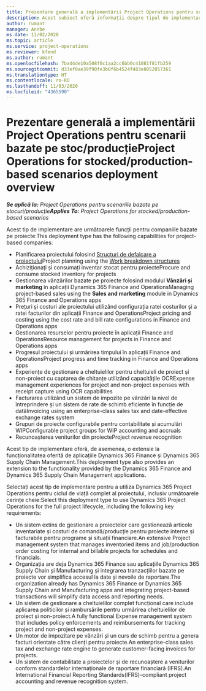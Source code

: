```yaml
---
title: Prezentare generală a implementării Project Operations pentru scenarii bazate pe stoc/producție
description: Acest subiect oferă informații despre tipul de implementare, Project Operations pentru scenarii stocate/bazate pe producție.
author: rumant
manager: Annbe
ms.date: 11/02/2020
ms.topic: article
ms.service: project-operations
ms.reviewer: kfend
ms.author: rumant
ms.openlocfilehash: 7bad4de10a508f0c1aa2cc6bb0c41081f81fb259
ms.sourcegitcommit: d33ef0ae39f90fe3b0f6b4524f483e8052057361
ms.translationtype: HT
ms.contentlocale: ro-RO
ms.lasthandoff: 11/03/2020
ms.locfileid: "4365590"
---
```

# <a name="project-operations-for-stockedproduction-based-scenarios-deployment-overview"></a><span data-ttu-id="669e4-103">Prezentare generală a implementării Project Operations pentru scenarii bazate pe stoc/producție</span><span class="sxs-lookup"><span data-stu-id="669e4-103">Project Operations for stocked/production-based scenarios deployment overview</span></span>

<span data-ttu-id="669e4-104">_**Se aplică la:** Project Operations pentru scenariile bazate pe stocuri/producție_</span><span class="sxs-lookup"><span data-stu-id="669e4-104">_**Applies To:** Project Operations for stocked/production-based scenarios_</span></span>


<span data-ttu-id="669e4-105">Acest tip de implementare are următoarele funcții pentru companiile bazate pe proiecte:</span><span class="sxs-lookup"><span data-stu-id="669e4-105">This deployment type has the following capabilities for project-based companies:</span></span>

- <span data-ttu-id="669e4-106">Planificarea proiectului folosind [Structuri de defalcare a proiectului](work-breakdown-structures.md)</span><span class="sxs-lookup"><span data-stu-id="669e4-106">Project planning using the [Work breakdown structures](work-breakdown-structures.md)</span></span>
- <span data-ttu-id="669e4-107">Achiziționați și consumați inventar stocat pentru proiecte</span><span class="sxs-lookup"><span data-stu-id="669e4-107">Procure and consume stocked inventory for projects</span></span>
- <span data-ttu-id="669e4-108">Gestionarea vânzărilor bazate pe proiecte folosind modulul **Vânzări și marketing** în aplicații Dynamics 365 Finance and Operations</span><span class="sxs-lookup"><span data-stu-id="669e4-108">Managing project-based sales using the **Sales and marketing** module in Dynamics 365 Finance and Operations apps</span></span>
- <span data-ttu-id="669e4-109">Prețuri și costuri ale proiectului utilizând configurația ratei costurilor și a ratei facturilor din aplicații Finance and Operations</span><span class="sxs-lookup"><span data-stu-id="669e4-109">Project pricing and costing using the cost rate and bill rate configurations in Finance and Operations apps</span></span>
- <span data-ttu-id="669e4-110">Gestionarea resurselor pentru proiecte în aplicații Finance and Operations</span><span class="sxs-lookup"><span data-stu-id="669e4-110">Resource management for projects in Finance and Operations apps</span></span>
- <span data-ttu-id="669e4-111">Progresul proiectului și urmărirea timpului în aplicații Finance and Operations</span><span class="sxs-lookup"><span data-stu-id="669e4-111">Project progress and time tracking in Finance and Operations apps</span></span>
- <span data-ttu-id="669e4-112">Experiențe de gestionare a cheltuielilor pentru cheltuieli de proiect și non-proiect cu captarea de chitanțe utilizând capacitățile OCR</span><span class="sxs-lookup"><span data-stu-id="669e4-112">Expense management experiences for project and non-project expenses with receipt capture using OCR capabilities</span></span>
- <span data-ttu-id="669e4-113">Facturarea utilizând un sistem de impozite pe vânzări la nivel de întreprindere și un sistem de rate de schimb eficiente în funcție de dată</span><span class="sxs-lookup"><span data-stu-id="669e4-113">Invoicing using an enterprise-class sales tax and date-effective exchange rates system</span></span>
- <span data-ttu-id="669e4-114">Grupuri de proiecte configurabile pentru contabilitate și acumulări WIP</span><span class="sxs-lookup"><span data-stu-id="669e4-114">Configurable project groups for WIP accounting and accruals</span></span>
- <span data-ttu-id="669e4-115">Recunoașterea veniturilor din proiecte</span><span class="sxs-lookup"><span data-stu-id="669e4-115">Project revenue recognition</span></span>

<span data-ttu-id="669e4-116">Acest tip de implementare oferă, de asemenea, o extensie la funcționalitatea oferită de aplicațiile Dynamics 365 Finance și Dynamics 365 Supply Chain Management.</span><span class="sxs-lookup"><span data-stu-id="669e4-116">This deployment type also provides an extension to the functionality provided by the Dynamics 365 Finance and Dynamics 365 Supply Chain Management applications.</span></span>

<span data-ttu-id="669e4-117">Selectați acest tip de implementare pentru a utiliza Dynamics 365 Project Operations pentru ciclul de viață complet al proiectului, inclusiv următoarele cerințe cheie:</span><span class="sxs-lookup"><span data-stu-id="669e4-117">Select this deployment type to use Dynamics 365 Project Operations for the full project lifecycle, including the following key requirements:</span></span>

- <span data-ttu-id="669e4-118">Un sistem extins de gestionare a proiectelor care gestionează articole inventariate și costuri de comandă/producție pentru proiecte interne și facturabile pentru programe și situații financiare.</span><span class="sxs-lookup"><span data-stu-id="669e4-118">An extensive Project management system that manages inventoried items and job/production order costing for internal and billable projects for schedules and financials.</span></span>
- <span data-ttu-id="669e4-119">Organizația are deja Dynamics 365 Finance sau aplicațiile Dynamics 365 Supply Chain și Manufacturing și integrarea tranzacțiilor bazate pe proiecte vor simplifica accesul la date și nevoile de raportare.</span><span class="sxs-lookup"><span data-stu-id="669e4-119">The organization already has Dynamics 365 Finance or Dynamics 365 Supply Chain and Manufacturing apps and integrating project-based transactions will simplify data access and reporting needs.</span></span>
- <span data-ttu-id="669e4-120">Un sistem de gestionare a cheltuielilor complet funcțional care include aplicarea politicilor și rambursările pentru urmărirea cheltuielilor de proiect și non-proiect.</span><span class="sxs-lookup"><span data-stu-id="669e4-120">A fully functional Expense management system that includes policy enforcements and reimbursements for tracking project and non-project expenses.</span></span>
- <span data-ttu-id="669e4-121">Un motor de impozitare pe vânzări și un curs de schimb pentru a genera facturi orientate către clienți pentru proiecte.</span><span class="sxs-lookup"><span data-stu-id="669e4-121">An enterprise-class sales tax and exchange rate engine to generate customer-facing invoices for projects.</span></span>
- <span data-ttu-id="669e4-122">Un sistem de contabilitate a proiectelor și de recunoaștere a veniturilor conform standardelor internaționale de raportare financiară (IFRS).</span><span class="sxs-lookup"><span data-stu-id="669e4-122">An International Financial Reporting Standards(IFRS)-compliant project accounting and revenue recognition system.</span></span>

